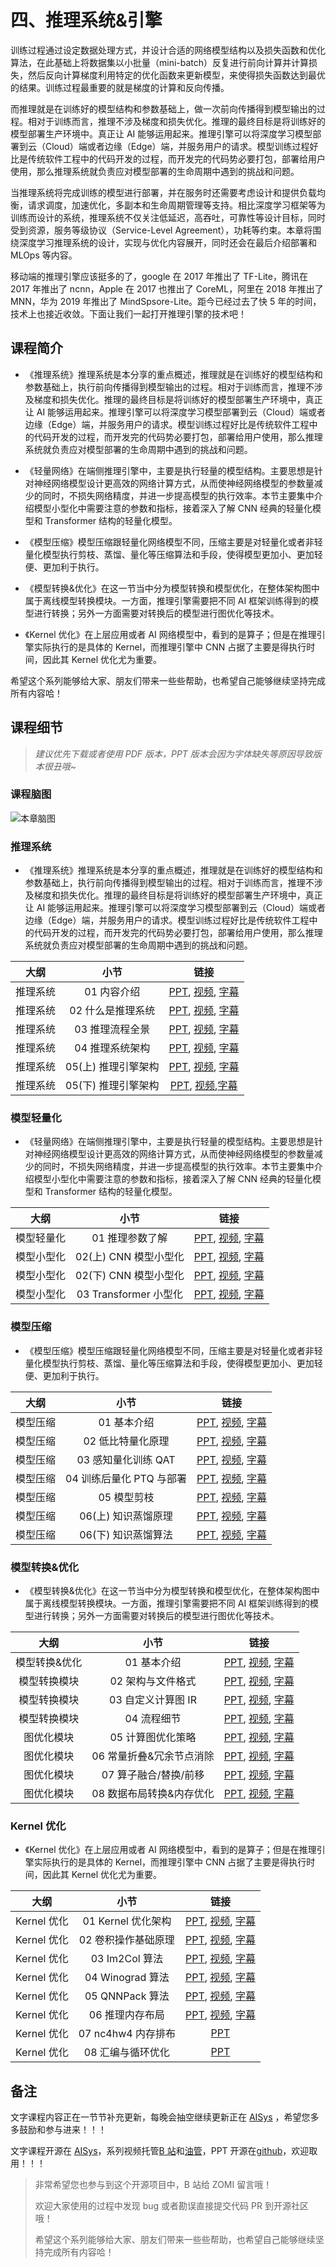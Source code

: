 <!--Copyright © ZOMI 适用于[License](https://github.com/chenzomi12/AISystem)版权许可-->

# 四、推理系统&引擎

训练过程通过设定数据处理方式，并设计合适的网络模型结构以及损失函数和优化算法，在此基础上将数据集以小批量（mini-batch）反复进行前向计算并计算损失，然后反向计算梯度利用特定的优化函数来更新模型，来使得损失函数达到最优的结果。训练过程最重要的就是梯度的计算和反向传播。

而推理就是在训练好的模型结构和参数基础上，做一次前向传播得到模型输出的过程。相对于训练而言，推理不涉及梯度和损失优化。推理的最终目标是将训练好的模型部署生产环境中。真正让 AI 能够运用起来。推理引擎可以将深度学习模型部署到云（Cloud）端或者边缘（Edge）端，并服务用户的请求。模型训练过程好比是传统软件工程中的代码开发的过程，而开发完的代码势必要打包，部署给用户使用，那么推理系统就负责应对模型部署的生命周期中遇到的挑战和问题。

当推理系统将完成训练的模型进行部署，并在服务时还需要考虑设计和提供负载均衡，请求调度，加速优化，多副本和生命周期管理等支持。相比深度学习框架等为训练而设计的系统，推理系统不仅关注低延迟，高吞吐，可靠性等设计目标，同时受到资源，服务等级协议（Service-Level Agreement），功耗等约束。本章将围绕深度学习推理系统的设计，实现与优化内容展开，同时还会在最后介绍部署和 MLOps 等内容。

移动端的推理引擎应该挺多的了，google 在 2017 年推出了 TF-Lite，腾讯在 2017 年推出了 ncnn，Apple 在 2017 也推出了 CoreML，阿里在 2018 年推出了 MNN，华为 2019 年推出了 MindSpsore-Lite。距今已经过去了快 5 年的时间，技术上也接近收敛。下面让我们一起打开推理引擎的技术吧！

## 课程简介

- 《推理系统》推理系统是本分享的重点概述，推理就是在训练好的模型结构和参数基础上，执行前向传播得到模型输出的过程。相对于训练而言，推理不涉及梯度和损失优化。推理的最终目标是将训练好的模型部署生产环境中，真正让 AI 能够运用起来。推理引擎可以将深度学习模型部署到云（Cloud）端或者边缘（Edge）端，并服务用户的请求。模型训练过程好比是传统软件工程中的代码开发的过程，而开发完的代码势必要打包，部署给用户使用，那么推理系统就负责应对模型部署的生命周期中遇到的挑战和问题。

- 《轻量网络》在端侧推理引擎中，主要是执行轻量的模型结构。主要思想是针对神经网络模型设计更高效的网络计算方式，从而使神经网络模型的参数量减少的同时，不损失网络精度，并进一步提高模型的执行效率。本节主要集中介绍模型小型化中需要注意的参数和指标，接着深入了解 CNN 经典的轻量化模型和 Transformer 结构的轻量化模型。

- 《模型压缩》模型压缩跟轻量化网络模型不同，压缩主要是对轻量化或者非轻量化模型执行剪枝、蒸馏、量化等压缩算法和手段，使得模型更加小、更加轻便、更加利于执行。

- 《模型转换&优化》在这一节当中分为模型转换和模型优化，在整体架构图中属于离线模型转换模块。一方面，推理引擎需要把不同 AI 框架训练得到的模型进行转换；另外一方面需要对转换后的模型进行图优化等技术。

- 《Kernel 优化》在上层应用或者 AI 网络模型中，看到的是算子；但是在推理引擎实际执行的是具体的 Kernel，而推理引擎中 CNN 占据了主要是得执行时间，因此其 Kernel 优化尤为重要。

希望这个系列能够给大家、朋友们带来一些些帮助，也希望自己能够继续坚持完成所有内容哈！

## 课程细节

> *建议优先下载或者使用 PDF 版本，PPT 版本会因为字体缺失等原因导致版本很丑哦~*

### 课程脑图

![本章脑图](images/Architecture.png)

### 推理系统

- 《推理系统》推理系统是本分享的重点概述，推理就是在训练好的模型结构和参数基础上，执行前向传播得到模型输出的过程。相对于训练而言，推理不涉及梯度和损失优化。推理的最终目标是将训练好的模型部署生产环境中，真正让 AI 能够运用起来。推理引擎可以将深度学习模型部署到云（Cloud）端或者边缘（Edge）端，并服务用户的请求。模型训练过程好比是传统软件工程中的代码开发的过程，而开发完的代码势必要打包，部署给用户使用，那么推理系统就负责应对模型部署的生命周期中遇到的挑战和问题。

| 大纲 | 小节 | 链接|
|:--:|:--:|:--:|
| 推理系统 | 01 内容介绍 | [PPT](./01Inference/01Introduction.pdf), [视频](https://www.bilibili.com/video/BV1J8411K7pj/), [字幕](./srt/01Inference/01.srt) |
| 推理系统 | 02 什么是推理系统 | [PPT](./01Inference/02Constraints.pdf), [视频](https://www.bilibili.com/video/BV1nY4y1f7G5/), [字幕](./srt/01Inference/02.srt) |
| 推理系统 | 03 推理流程全景 | [PPT](./01Inference/03Workflow.pdf), [视频](https://www.bilibili.com/video/BV1M24y1v7rK/), [字幕](./srt/01Inference/03.srt) |
| 推理系统 | 04 推理系统架构 | [PPT](./01Inference/04System.pdf), [视频](https://www.bilibili.com/video/BV1Gv4y1i7Tw/), [字幕](./srt/01Inference/04.srt) |
| 推理系统 | 05(上) 推理引擎架构 | [PPT](./01Inference/05Inference.pdf), [视频](https://www.bilibili.com/video/BV1Mx4y137Er/), [字幕](./srt/01Inference/04.srt) |
| 推理系统 | 05(下) 推理引擎架构 | [PPT](./01Inference/06Architecture.pdf), [视频](https://www.bilibili.com/video/BV1FG4y1C7Mn/),[字幕](./srt/01Inference/05.srt) |

### 模型轻量化

- 《轻量网络》在端侧推理引擎中，主要是执行轻量的模型结构。主要思想是针对神经网络模型设计更高效的网络计算方式，从而使神经网络模型的参数量减少的同时，不损失网络精度，并进一步提高模型的执行效率。本节主要集中介绍模型小型化中需要注意的参数和指标，接着深入了解 CNN 经典的轻量化模型和 Transformer 结构的轻量化模型。

| 大纲 | 小节 | 链接|
|:--:|:--:|:--:|
| 模型轻量化| 01 推理参数了解 | [PPT](./02Mobilenet/01Introduction.pdf), [视频](https://www.bilibili.com/video/BV1KW4y1G75J/), [字幕](./srt/02Mobilenet/01.srt) |
| 模型小型化| 02(上) CNN 模型小型化 | [PPT](./02Mobilenet/02Cnn.pdf), [视频](https://www.bilibili.com/video/BV1Y84y1b7xj/), [字幕](./srt/02Mobilenet/02.srt) |
| 模型小型化| 02(下) CNN 模型小型化 | [PPT](./02Mobilenet/02Cnn.pdf), [视频](https://www.bilibili.com/video/BV1DK411k7qt/), [字幕](./srt/02Mobilenet/03.srt) |
| 模型小型化| 03 Transformer 小型化 | [PPT](./02Mobilenet/03Transform.pdf), [视频](https://www.bilibili.com/video/BV19d4y1V7ou/), [字幕](./srt/02Mobilenet/04.srt) |

### 模型压缩

- 《模型压缩》模型压缩跟轻量化网络模型不同，压缩主要是对轻量化或者非轻量化模型执行剪枝、蒸馏、量化等压缩算法和手段，使得模型更加小、更加轻便、更加利于执行。

| 大纲 | 小节 | 链接|
|:--:|:--:|:--:|
| 模型压缩 | 01 基本介绍 | [PPT](./03Slim/01Introduction.pdf), [视频](https://www.bilibili.com/video/BV1384y187tL/), [字幕](./srt/03Slim/01.srt) |
| 模型压缩 | 02 低比特量化原理 | [PPT](./03Slim/02Quant.pdf), [视频](https://www.bilibili.com/video/BV1VD4y1n7AR/), [字幕](./srt/03Slim/02.srt) |
| 模型压缩 | 03 感知量化训练 QAT | [PPT](./03Slim/03QAT.pdf), [视频](https://www.bilibili.com/video/BV1s8411w7b9/), [字幕](./srt/03Slim/03.srt) |
| 模型压缩 | 04 训练后量化 PTQ 与部署 | [PPT](./03Slim/04PTQ.pdf), [视频](https://www.bilibili.com/video/BV1HD4y1n7E1/), [字幕](./srt/03Slim/04.srt) |
| 模型压缩 | 05 模型剪枝 | [PPT](./03Slim/05Pruning.pdf), [视频](https://www.bilibili.com/video/BV1y34y1Z7KQ/), [字幕](./srt/03Slim/05.srt) |
| 模型压缩 | 06(上) 知识蒸馏原理 | [PPT](./03Slim/06Distillation.pdf), [视频](https://www.bilibili.com/video/BV1My4y197Tf/), [字幕](./srt/03Slim/06.srt) |
| 模型压缩 | 06(下) 知识蒸馏算法 | [PPT](./03Slim/06Distillation.pdf), [视频](https://www.bilibili.com/video/BV1vA411d7MF/), [字幕](./srt/03Slim/07.srt) |

### 模型转换&优化

- 《模型转换&优化》在这一节当中分为模型转换和模型优化，在整体架构图中属于离线模型转换模块。一方面，推理引擎需要把不同 AI 框架训练得到的模型进行转换；另外一方面需要对转换后的模型进行图优化等技术。

| 大纲 | 小节 | 链接|
|:--:|:--:|:--:|
| 模型转换&优化| 01 基本介绍 | [PPT](./04Converter/01Introduction.pdf), [视频](https://www.bilibili.com/video/BV1724y1z7ep/), [字幕](./srt/04Converter/01.srt) |
| 模型转换模块 | 02 架构与文件格式 | [PPT](./04Converter/02Principle.pdf), [视频](https://www.bilibili.com/video/BV13P4y167sr/), [字幕](./srt/04Converter/02.srt) |
| 模型转换模块 | 03 自定义计算图 IR | [PPT](./04Converter/03IR.pdf), [视频](https://www.bilibili.com/video/BV1rx4y177R9/), [字幕](./srt/04Converter/03.srt) |
| 模型转换模块 | 04 流程细节 | [PPT](./04Converter/04Detail.pdf), [视频](https://www.bilibili.com/video/BV13341197zU/), [字幕](./srt/04Converter/04.srt) |
| 图优化模块| 05 计算图优化策略| [PPT](./04Converter/05Optimizer.pdf), [视频](https://www.bilibili.com/video/BV1g84y1L7tF/), [字幕](./srt/04Converter/05.srt) |
| 图优化模块| 06 常量折叠&冗余节点消除 | [PPT](./04Converter/06Basic.pdf), [视频](https://www.bilibili.com/video/BV1fA411r7hr/), [字幕](./srt/04Converter/06.srt) |
| 图优化模块| 07 算子融合/替换/前移 | [PPT](./04Converter/06Basic.pdf), [视频](https://www.bilibili.com/video/BV1Qj411T7Ef/), [字幕](./srt/04Converter/07.srt) |
| 图优化模块| 08 数据布局转换&内存优化 | [PPT](./04Converter/07Extend.pdf), [视频](https://www.bilibili.com/video/BV1Ae4y1N7u7/), [字幕](./srt/04Converter/08.srt) |

### Kernel 优化

- 《Kernel 优化》在上层应用或者 AI 网络模型中，看到的是算子；但是在推理引擎实际执行的是具体的 Kernel，而推理引擎中 CNN 占据了主要是得执行时间，因此其 Kernel 优化尤为重要。

| 大纲 | 小节 | 链接|
|:--:|:--:|:--:|
| Kernel 优化 | 01 Kernel 优化架构 | [PPT](./05Kernel/01Introduction.pdf), [视频](https://www.bilibili.com/video/BV1Ze4y1c7Bb/), [字幕](./srt/05Kernel/01.srt) |
| Kernel 优化 | 02 卷积操作基础原理 | [PPT](./05Kernel/02Conv.pdf), [视频](https://www.bilibili.com/video/BV1No4y1e7KX/), [字幕](./srt/05Kernel/02.srt) |
| Kernel 优化 | 03 Im2Col 算法 | [PPT](./05Kernel/03Im2col.pdf), [视频](https://www.bilibili.com/video/BV1Ys4y1o7XW/), [字幕](./srt/05Kernel/03.srt) |
| Kernel 优化 | 04 Winograd 算法 | [PPT](./05Kernel/04Winograd.pdf), [视频](https://www.bilibili.com/video/BV1vv4y1Y7sc/), [字幕](./srt/05Kernel/04.srt) |
| Kernel 优化 | 05 QNNPack 算法 | [PPT](./05Kernel/05Qnnpack.pdf), [视频](https://www.bilibili.com/video/BV1ms4y1o7ki/), [字幕](./srt/05Kernel/05.srt) |
| Kernel 优化 | 06 推理内存布局 | [PPT](./05Kernel/06Memory.pdf), [视频](https://www.bilibili.com/video/BV1eX4y1X7mL/), [字幕](./srt/05Kernel/06.srt) |
| Kernel 优化 | 07 nc4hw4 内存排布 | [PPT](./05Kernel/07Nc4hw4.pdf) |
| Kernel 优化 | 08 汇编与循环优化 | [PPT](./05Kernel/08Others.pdf) |

## 备注

文字课程内容正在一节节补充更新，每晚会抽空继续更新正在 [AISys](https://chenzomi12.github.io/) ，希望您多多鼓励和参与进来！！！

文字课程开源在 [AISys](https://chenzomi12.github.io/)，系列视频托管[B 站](https://space.bilibili.com/517221395)和[油管](https://www.youtube.com/@ZOMI666/videos)，PPT 开源在[github](https://github.com/chenzomi12/AISystem)，欢迎取用！！！

> 非常希望您也参与到这个开源项目中，B 站给 ZOMI 留言哦！
>
> 欢迎大家使用的过程中发现 bug 或者勘误直接提交代码 PR 到开源社区哦！
>
> 希望这个系列能够给大家、朋友们带来一些些帮助，也希望自己能够继续坚持完成所有内容哈！
